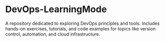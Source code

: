 # DevOps-LearningMode
A repository dedicated to exploring DevOps principles and tools. Includes hands-on exercises, tutorials, and code examples for topics like version control, automation, and cloud infrastructure.
